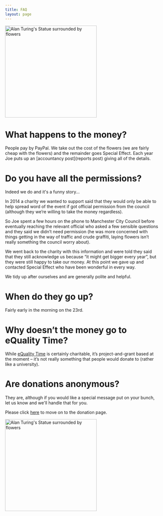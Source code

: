 ```yaml
---
title: FAQ
layout: page
---
```


<img src="{{site.baseurl}}/assets/images/2018/1.png" alt="Alan Turing's Statue surrounded by flowers" width=300px />

# What happens to the money?

People pay by PayPal.  We take out the cost of the flowers (we are fairly cheap with the flowers) and the remainder goes Special Effect. Each year Joe puts up an [accountancy post](reports post) giving all of the details. 

# Do you have all the permissions?

Indeed we do and it's a funny story... 

In 2014 a charity we wanted to support said that they would only be able to help spread word of the event if got official permission from the council (although they we’re willing to take the money regardless). 

So Joe spent a few hours on the phone to Manchester City Council before eventually reaching the relevant official who asked a few sensible questions and they said we didn’t need permission (he was more concerned with things getting in the way of traffic and crude graffiti, laying flowers isn’t really something the council worry about).  

We went back to the charity with this information and were told they said that they still acknowledge us because “it might get bigger every year”, but they were still happy to take our money.  At this point we gave up and contacted Special Effect who have been wonderful in every way.

We tidy up after ourselves and are generally polite and helpful.

# When do they go up?

Fairly early in the morning on the 23rd.  

# Why doesn’t the money go to eQuality Time?

While [eQuality Time](https://equalitytime.co.uk/) is certainly charitable, it’s project-and-grant based at the moment – it’s not really something that people would donate to (rather like a university).


# Are donations anonymous?

They are, although if you would like a special message put on your bunch, let us know and we'll handle that for you.  


Please click [here](donate) to move on to the donation page. 


<img src="{{site.baseurl}}/assets/images/2014/3.png" alt="Alan Turing's Statue surrounded by flowers" width=300px />
